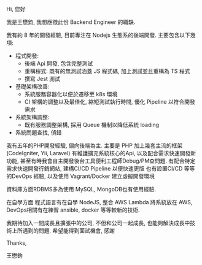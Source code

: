 
Hi, 您好

我是王懋鈞, 我想應徵此份 Backend Engineer 的職缺.

我有約 8 年的開發經驗, 目前專注在 Nodejs 生態系的後端開發.
主要包含以下幾項:

* 程式開發:
    * 後端 Api 開發, 包含完整測試
    * 重構程式: 既有的無測試涵蓋 JS 程式碼, 加上測試並且重構為 TS 程式
    * 撰寫 Jest 測試
* 基礎架構改善: 
    * 系統服務容器化以便於遷移至 k8s 環境
    * CI 架構的調整以及最佳化, 縮短測試執行時間, 優化 Pipeline 以符合開發需求
* 系統架構調整:
    * 既有服務調整架構, 採用 Queue 機制以降低系統 loading
* 系統問題查找, 偵錯



我有五年的PHP開發經驗, 偏向後端為主.
主要是 PHP 加上幾套主流的框架 (CodeIgniter, Yii, Laravel)
有維護擴充系統核心的Api, 以及配合需求快速開發新功能, 甚至有時我會自主開發後台工具便利工程師Debug/PM查問題.
有配合特定需求快速開發行銷網站, 建構CI/CD Pipeline 以便快速更版
也有設置CI/CD 等等的DevOps 經驗, 以及使用 Vagrant/Docker 建立虛擬開發環境

資料庫方面RDBMS多為使用 MySQL, MongoDB也有使用經驗.

在自學方面
程式語言有在自學 NodeJS, 整合 AWS Lambda 將系統放在 AWS,
DevOps相關有在練習 ansible, docker 等等較新的技術. 

我期待加入一間成長且擴張中的公司, 不但和公司一起成長, 也能夠解決成長中技術上所遇到的問題.
希望能得到面試機會, 感謝


Thanks,


王懋鈞


